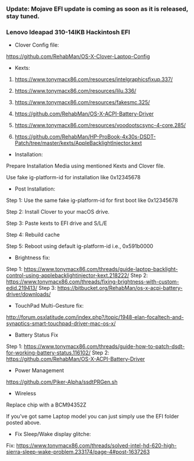 ### Update: Mojave EFI update is coming as soon as it is released, stay tuned. 
### Lenovo Ideapad 310-14IKB Hackintosh EFI

- Clover Config file:

https://github.com/RehabMan/OS-X-Clover-Laptop-Config

- Kexts:

1. https://www.tonymacx86.com/resources/intelgraphicsfixup.337/

2. https://www.tonymacx86.com/resources/lilu.336/

3. https://www.tonymacx86.com/resources/fakesmc.325/

4. https://github.com/RehabMan/OS-X-ACPI-Battery-Driver

5. https://www.tonymacx86.com/resources/voodootscsync-4-core.285/

6. https://github.com/RehabMan/HP-ProBook-4x30s-DSDT-Patch/tree/master/kexts/AppleBacklightInjector.kext


- Installation:

Prepare Installation Media using mentioned Kexts and Clover file.

Use fake ig-platform-id for installation like 0x12345678

- Post Installation:

Step 1: Use the same fake ig-platform-id for first boot like 0x12345678

Step 2: Install Clover to your macOS drive.

Step 3: Paste kexts to EFI drive and S/L/E

Step 4: Rebuild cache

Step 5: Reboot using default ig-platform-id i.e., 0x591b0000


- Brightness fix:

Step 1: https://www.tonymacx86.com/threads/guide-laptop-backlight-control-using-applebacklightinjector-kext.218222/
Step 2: https://www.tonymacx86.com/threads/fixing-brightness-with-custom-edid.219413/
Step 3: https://bitbucket.org/RehabMan/os-x-acpi-battery-driver/downloads/

- TouchPad Multi-Gesture fix:

http://forum.osxlatitude.com/index.php?/topic/1948-elan-focaltech-and-synaptics-smart-touchpad-driver-mac-os-x/

- Battery Status Fix

Step 1: https://www.tonymacx86.com/threads/guide-how-to-patch-dsdt-for-working-battery-status.116102/
Step 2: https://github.com/RehabMan/OS-X-ACPI-Battery-Driver

- Power Management

https://github.com/Piker-Alpha/ssdtPRGen.sh

- Wireless

Replace chip with a BCM94352Z

If you've got same Laptop model you can just simply use the EFI folder posted above.

- Fix Sleep/Wake display glitche:

Fix: https://www.tonymacx86.com/threads/solved-intel-hd-620-high-sierra-sleep-wake-problem.233174/page-4#post-1637263
